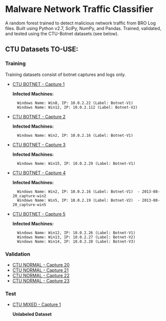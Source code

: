 # Malware Network Traffic Classifier
A random forest trained to detect malicious network traffic from BRO Log files. Built using Python v2.7, SciPy, NumPy, and Pandas. Trained, validated, and tested using the CTU-Botnet datasets (see below).

## CTU Datasets TO-USE:
### Training
Training datasets consist of botnet captures and logs only.

- [CTU BOTNET - Capture 1](https://mcfp.felk.cvut.cz/publicDatasets/CTU-Malware-Capture-Botnet-1/)

    **Infected Machines:**

        Windows Name: Win8, IP: 10.0.2.22 (Label: Botnet-V1)
        Windows Name: Win12, IP: 10.0.2.112 (Label: Botnet-V2)

- [CTU BOTNET - Capture 2](https://mcfp.felk.cvut.cz/publicDatasets/CTU-Malware-Capture-Botnet-2/)

    **Infected Machines:**

        Windows Name: Win2, IP: 10.0.2.16 (Label: Botnet-V1)

- [CTU BOTNET - Capture 3](https://mcfp.felk.cvut.cz/publicDatasets/CTU-Malware-Capture-Botnet-3/)

    **Infected Machines:**

        Windows Name: Win15, IP: 10.0.2.29 (Label: Botnet-V1)

- [CTU BOTNET - Capture 4](https://mcfp.felk.cvut.cz/publicDatasets/CTU-Malware-Capture-Botnet-4/)

    **Infected Machines:**

        Windows Name: Win2, IP: 10.0.2.16 (Label: Botnet-V1)  - 2013-08-20_capture-win2
        Windows Name: Win5, IP: 10.0.2.19 (Label: Botnet-V2)  - 2013-08-20_capture-win5

- [CTU BOTNET - Capture 5](https://mcfp.felk.cvut.cz/publicDatasets/CTU-Malware-Capture-Botnet-5/)

    **Infected Machines:**

        Windows Name: Win12, IP: 10.0.2.26 (Label: Botnet-V1)
        Windows Name: Win13, IP: 10.0.2.27 (Label: Botnet-V2)
        Windows Name: Win14, IP: 10.0.2.28 (Label: Botnet-V3)

### Validation
- [CTU NORMAL - Capture 20](https://mcfp.felk.cvut.cz/publicDatasets/CTU-Normal-20/)
- [CTU NORMAL - Capture 21](https://mcfp.felk.cvut.cz/publicDatasets/CTU-Normal-21/)
- [CTU NORMAL - Capture 22](https://mcfp.felk.cvut.cz/publicDatasets/CTU-Normal-22/)
- [CTU NORMAL - Capture 23](https://mcfp.felk.cvut.cz/publicDatasets/CTU-Normal-23/)

### Test
- [CTU MIXED - Capture 1](https://mcfp.felk.cvut.cz/publicDatasets/CTU-Mixed-Capture-1/)

    **Unlabeled Dataset**

